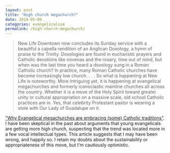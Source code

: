 ```yaml
---
layout: post
title: "High church megachurch?"
date: 2019-05-09
categories: evangelicalism
permalink: /high-church-megachurch/
---
```


> New Life Downtown now concludes its Sunday service with a beautiful a capella rendition of an Anglican Doxology, a hymn of praise to the Trinity. Doxologies are found in eucharistic prayers and Catholic devotions like novenas and the rosary, time out of mind, but when was the last time you heard a doxology sung in a Roman Catholic church? In practice, many Roman Catholic churches have become increasingly low church.
> . . .
> So what is happening at New Life is noteworthy. More intriguing yet, it is happening at evangelical megachurches and formerly iconoclastic mainline churches all across the country. Whether it is a move of the Holy Spirit toward greater unity or cultural appropriation on a massive scale, old school Catholic practices are in. Yes, that celebrity Protestant pastor is wearing a stole with Our Lady of Guadalupe on it.

["Why Evangelical megachurches are embracing (some) Catholic traditions"](https://www.americamagazine.org/faith/2019/05/02/why-evangelical-megachurches-are-embracing-some-catholic-traditions). I have been skeptical in the past about arguments that young evangelicals are getting more high church, suspecting that the trend was located more in a few vocal intellectual types. This article suggests that I may have been wrong, and happily so. I retain my doubts about the sustainability or appropriateness of this move, but I'm cautiously optimistic.